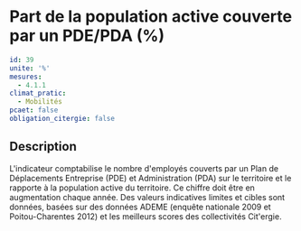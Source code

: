# Part de la population active couverte par un PDE/PDA (%)
```yaml
id: 39
unite: '%'
mesures:
  - 4.1.1
climat_pratic:
  - Mobilités
pcaet: false
obligation_citergie: false
```
## Description
L'indicateur comptabilise le nombre d'employés couverts par un Plan de Déplacements Entreprise (PDE) et Administration (PDA) sur le territoire et le rapporte à la population active du territoire. Ce chiffre doit être en augmentation chaque année. Des valeurs indicatives limites et cibles sont données, basées sur des données ADEME (enquête nationale 2009 et Poitou-Charentes 2012) et les meilleurs scores des collectivités Cit'ergie.



